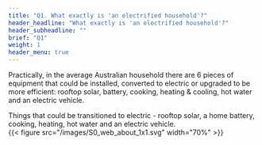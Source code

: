 ```yaml
---
title: "Q1. What exactly is 'an electrified household'?"
header_headline: "What exactly is 'an electrified household'?"
header_subheadline: ""
brief: "Q1"
weight: 1 
header_menu: true
--- 
```

  
 Practically, in the average Australian household there are 6 pieces of equipment that could be installed, converted to electric or upgraded to be more efficient: rooftop solar, battery, cooking, heating & cooling, hot water and an electric vehicle.  
 
 Things that could be transitioned to electric - rooftop solar, a home battery, cooking, heating, hot water and an electric vehicle.  
{{< figure src="/images/S0_web_about_1x1.svg"  width="70%" >}}